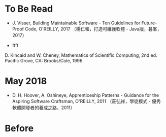 # To Be Read

* J. Visser, Building Maintainable Software - Ten Guidelines for Future-Proof Code, O'REILLY, 2017 （楊仁和，打造可維護軟體 - Java版，碁峯，2017）


* ffff


 


D. Kincaid and W. Cheney, Mathematics of Scientific Computing, 2nd ed. Pacific Grove, CA: Brooks/Cole, 1996. 

# May 2018
* D. H. Hoover, A. Oshineye, Apprenticeship Patterns - Guidance for the Aspiring Software Craftsman, O'REILLY, 2011 （莊弘祥，學徒模式 - 優秀軟體開發者的養成之路，2011）

# Before